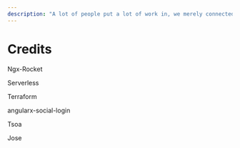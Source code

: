 ```yaml
---
description: "A lot of people put a lot of work in, we merely connected them together. Give them \U0001F44F!"
---
```


# Credits

Ngx-Rocket

Serverless

Terraform

angularx-social-login

Tsoa

Jose





